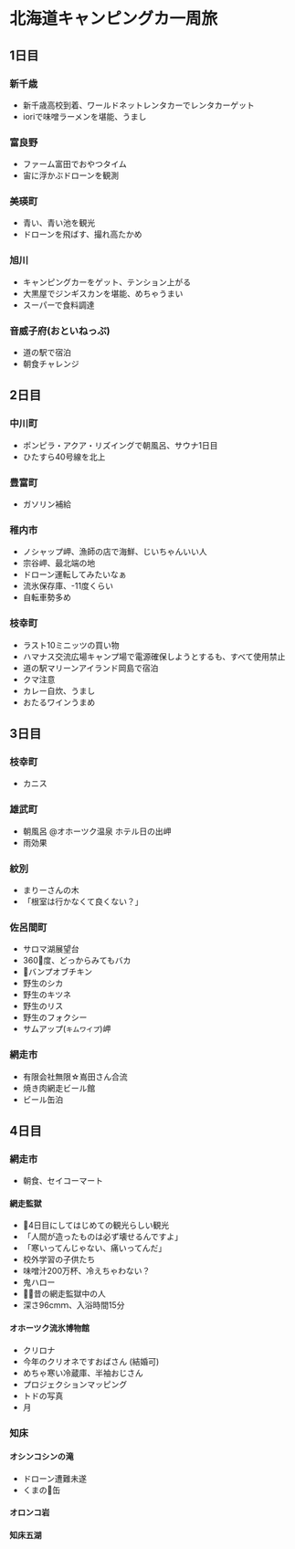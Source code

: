 # 北海道キャンピングカ一周旅

## 1日目
### 新千歳
- 新千歳高校到着、ワールドネットレンタカーでレンタカーゲット
- ioriで味噌ラーメンを堪能、うまし

### 富良野
- ファーム富田でおやつタイム
- 宙に浮かぶドローンを観測

### 美瑛町
- 青い、青い池を観光
- ドローンを飛ばす、撮れ高たかめ

### 旭川
- キャンピングカーをゲット、テンション上がる
- 大黒屋でジンギスカンを堪能、めちゃうまい
- スーパーで食料調達

### 音威子府(おといねっぷ)
- 道の駅で宿泊
- 朝食チャレンジ


## 2日目
### 中川町
- ポンピラ・アクア・リズイングで朝風呂、サウナ1日目
- ひたすら40号線を北上

### 豊富町
- ガソリン補給

### 稚内市
- ノシャップ岬、漁師の店で海鮮、じいちゃんいい人
- 宗谷岬、最北端の地
- ドローン運転してみたいなぁ
- 流氷保存庫、-11度くらい
- 自転車勢多め

### 枝幸町
- ラスト10ミニッツの買い物
- ハマナス交流広場キャンプ場で電源確保しようとするも、すべて使用禁止
- 道の駅マリーンアイランド岡島で宿泊
- クマ注意
- カレー自炊、うまし
- おたるワインうまめ

## 3日目
### 枝幸町
- カニス

### 雄武町
- 朝風呂 @オホーツク温泉 ホテル日の出岬
- 雨効果

### 紋別
- まりーさんの木
- 「根室は行かなくて良くない？」

### 佐呂間町
- サロマ湖展望台
- 360度、どっからみてもバカ
- バンプオブチキン
- 野生のシカ
- 野生のキツネ
- 野生のリス
- 野生のフォクシー
- サムアップ(`キムワイプ`)岬

### 網走市
- 有限会社無限☆嶌田さん合流
- 焼き肉網走ビール館
- ビール缶泊

## 4日目
### 網走市
- 朝食、セイコーマート

#### 網走監獄
- 4日目にしてはじめての観光らしい観光
- 「人間が造ったものは必ず壊せるんですよ」
- 「寒いってんじゃない、痛いってんだ」
- 校外学習の子供たち
- 味噌汁200万杯、冷えちゃわない？
- 鬼ハロー
- 昔の網走監獄中の人
- 深さ96cmｍ、入浴時間15分

#### オホーツク流氷博物館
- クリロナ
- 今年のクリオネですおばさん (結婚可)
- めちゃ寒い冷蔵庫、半袖おじさん
- プロジェクションマッピング
- トドの写真
- 月

### 知床
#### オシンコシンの滝
- ドローン遭難未遂
- くまの缶

#### オロンコ岩


#### 知床五湖


